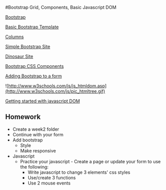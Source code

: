 #Bootstrap Grid, Components, Basic Javascript DOM

[Bootstrap](http://getbootstrap.com/)

[Basic Bootstrap Template](https://github.com/zevenrodriguez/CIM593-693/tree/master/week2/examples/bootstrapBasicTemplate)

[Columns](https://github.com/zevenrodriguez/CIM593-693/blob/master/week2/examples/basicbootstrap/columns.html)

[Simple Bootstrap Site](https://github.com/zevenrodriguez/CIM593-693/blob/master/week2/examples/basicbootstrap/basicbootstrap.html)

[Dinosaur Site](https://github.com/zevenrodriguez/CIM593-693/blob/master/week2/examples/basicbootstrap/index.html)

[Bootstrap CSS Components ](http://getbootstrap.com/css/)

[Adding Bootstrap to a form](https://github.com/zevenrodriguez/CIM593-693/tree/master/week2/examples/formBootstrapGrid)

![http://www.w3schools.com/js/js_htmldom.asp](http://www.w3schools.com/js/pic_htmltree.gif)

[Getting started with javascript DOM](https://github.com/zevenrodriguez/CIM593-693/tree/master/week2/examples/basicJavascript)

## Homework

* Create a week2 folder
 * Continue with your form
 * Add bootstrap
   * Style
   * Make responsive
 * Javascript
   * Practice your javascript - Create a page or update your form to use the following:
     * Write javascript to change 3 elements' css styles
      * Use/create 3 functions
      * Use 2 mouse events